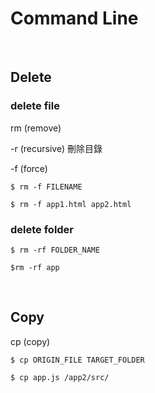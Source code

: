 # Command Line

<br />

## Delete

### delete file

rm (remove)

-r (recursive) 刪除目錄

-f (force)

```
$ rm -f FILENAME

$ rm -f app1.html app2.html
```

### delete folder

```
$ rm -rf FOLDER_NAME

$rm -rf app
```

<br />

## Copy

cp (copy)

```
$ cp ORIGIN_FILE TARGET_FOLDER

$ cp app.js /app2/src/
```
